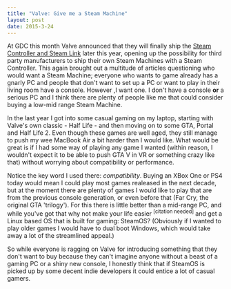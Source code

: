 ```yaml
---
title: "Valve: Give me a Steam Machine"
layout: post
date: 2015-3-24
---
```


At GDC this month Valve announced that they will finally ship the [Steam Controller and Steam Link](http://store.steampowered.com/universe/) later this year, opening up the possibility for third party manufacturers to ship their own Steam Machines with a Steam Controller. This again brought out a multitude of articles questioning who would want a Steam Machine; everyone who wants to game already has a gnarly PC and people that don't want to set up a PC or want to play in their living room have a console. However ,I want one. I don't have a console **or** a serious PC and I think there are plenty of people like me that could consider buying a low-mid range Steam Machine.

In the last year I got into some casual gaming on my laptop, starting with Valve's own classic - Half Life - and then moving on to some GTA, Portal and Half Life 2. Even though these games are well aged, they still manage to push my wee MacBook Air a bit harder than I would like. What would be great is if I had some way of playing any game I wanted (within reason, I wouldn't expect it to be able to push GTA V in VR or something crazy like that) without worrying about compatibility or performance.

Notice the key word I used there: _compatibility_. Buying an XBox One or PS4 today would mean I could play most games realeased in the next decade, but at the moment there are plenty of games I would like to play that are from the previous console generation, or even before that (Far Cry, the original GTA 'trilogy'). For this there is little better than a mid-range PC, and while you've got that why not make your life easier <sup>[citation needed]</sup> and get a Linux based OS that is built for gaming: SteamOS? (Obviously if I wanted to play older games I would have to dual boot Windows, which would take away a lot of the streamlined appeal.)

So while everyone is ragging on Valve for introducing something that they don't want to buy because they can't imagine anyone without a beast of a gaming PC or a shiny new console, I honestly think that if SteamOS is picked up by some decent indie developers it could entice a lot of casual gamers.
